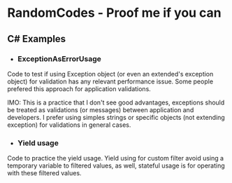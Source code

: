 # RandomCodes - Proof me if you can

## C# Examples

- ### ExceptionAsErrorUsage

Code to test if using Exception object (or even an extended's exception object) for validation has any relevant performance issue. Some people prefered this approach for application validations.

IMO: This is a practice that I don't see good advantages, exceptions should be treated as validations (or messages) between application and developers. I prefer using simples strings or specific objects (not extending exception) for validations in general cases.

- ### Yield usage

Code to practice the yield usage. Yield using for custom filter avoid using a temporary variable to filtered values, as well, stateful usage is for operating with these filtered values.
